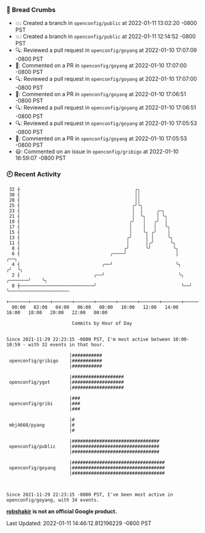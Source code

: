 ### 🍞 Bread Crumbs

 * 💥: Created a branch in `openconfig/public` at 2022-01-11 13:02:20 -0800 PST
 * 💥: Created a branch in `openconfig/public` at 2022-01-11 12:14:52 -0800 PST
 * 🔍: Reviewed a pull request in  `openconfig/goyang` at 2022-01-10 17:07:09 -0800 PST
 * 💬: Commented on a PR in  `openconfig/goyang` at 2022-01-10 17:07:00 -0800 PST
 * 🔍: Reviewed a pull request in  `openconfig/goyang` at 2022-01-10 17:07:00 -0800 PST
 * 💬: Commented on a PR in  `openconfig/goyang` at 2022-01-10 17:06:51 -0800 PST
 * 🔍: Reviewed a pull request in  `openconfig/goyang` at 2022-01-10 17:06:51 -0800 PST
 * 🔍: Reviewed a pull request in  `openconfig/goyang` at 2022-01-10 17:05:53 -0800 PST
 * 💬: Commented on a PR in  `openconfig/goyang` at 2022-01-10 17:05:53 -0800 PST
 * 😃: Commented on an issue in `openconfig/gribigo` at 2022-01-10 16:59:07 -0800 PST

### 🕘 Recent Activity
```
 32 ┼                                          ╭╮
 30 ┤                                          ││
 28 ┤                                          ││
 25 ┤                                         ╭╯╰╮
 23 ┤                                         │  │     ╭─╮
 21 ┤                                         │  ╰╮    │ ╰╮
 19 ┤                                        ╭╯   │   ╭╯  │
 17 ┤                                        │    │   │   ╰╮
 15 ┤                                        │    ╰╮ ╭╯    │
 13 ┤                                       ╭╯     │ │     ╰╮
 11 ┤                                       │      │╭╯      ╰╮
  8 ┤                                      ╭╯      ╰╯        ╰╮
  6 ┤                                 ╭────╯                  │             ╭──╮
  4 ┤                              ╭──╯                       ╰╮           ╭╯  ╰╮
  2 ┤                           ╭──╯                           ╰╮  ╭───────╯    ╰╮
  0 ┼───────────────────────────╯                               ╰──╯             ╰──────────────────────
    +───────+───────+───────+───────+───────+───────+───────+───────+───────+───────+───────+───────+────
  00:00   02:00   04:00   06:00   08:00   10:00   12:00   14:00   16:00   18:00   20:00   22:00   00:00   

						Commits by Hour of Day


Since 2021-11-29 22:23:15 -0800 PST, I'm most active between 10:00-10:59 - with 32 events in that hour.

```



```
                       |###########
 openconfig/gribigo    |###########
                       |###########

                       |###################
 openconfig/ygot       |###################
                       |###################

                       |###
 openconfig/gribi      |###
                       |###

                       |#
 mbj4668/pyang         |#
                       |#

                       |################################
 openconfig/public     |################################
                       |################################

                       |##################################
 openconfig/goyang     |##################################
                       |##################################



Since 2021-11-29 22:23:15 -0800 PST, I've been most active in openconfig/goyang, with 34 events.

```
**[robshakir](mailto:robjs@google.com) is not an official Google product.**  


Last Updated: 2022-01-11 14:46:12.812196229 -0800 PST
